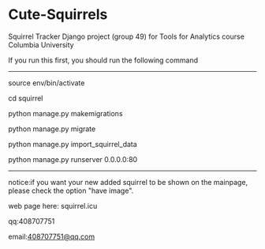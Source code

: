 # Cute-Squirrels
Squirrel Tracker Django project (group 49) for Tools for Analytics course Columbia University

If you run this first, you should run the following command


--------------------------------------
source env/bin/activate

cd squirrel

python manage.py makemigrations

python manage.py migrate

python manage.py import_squirrel_data

python manage.py runserver 0.0.0.0:80

--------------------------------------


notice:if you want your new added squirrel to be shown on the mainpage, please check the option "have image".

web page here: squirrel.icu

qq:408707751

email:408707751@qq.com

